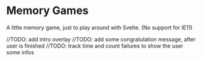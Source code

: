# Memory Games

A little memory game, just to play around with Svelte.
(No support for IE11)

//TODO: add intro overlay
//TODO: add some congratulation message, after user is finished
//TODO: track time and count failures to show the user some infos
